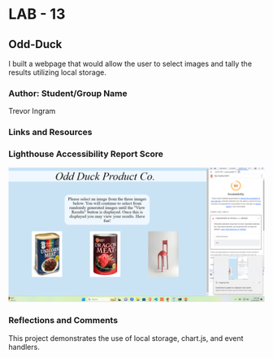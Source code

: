 # LAB - 13

## Odd-Duck

I built a webpage that would allow the user to select images and tally the results utilizing local storage.

### Author: Student/Group Name

Trevor Ingram

### Links and Resources


### Lighthouse Accessibility Report Score

![Lighthouse Score](https://github.com/T-Ingram/odd-duck/blob/main/img/odd-duck%20lab%2011%20lighthouse%20report.png)

### Reflections and Comments

This project demonstrates the use of local storage, chart.js, and event handlers. 
